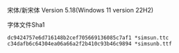 宋体/新宋体 Version 5.18(Windows 11 version 22H2)

字体文件Sha1
```
dc9424757e6d716148b2cef705669136085c7af1 *simsun.ttc
c34dafb6c64304ea06a66a2f2b410c93b46c9894 *simsunb.ttf
```
